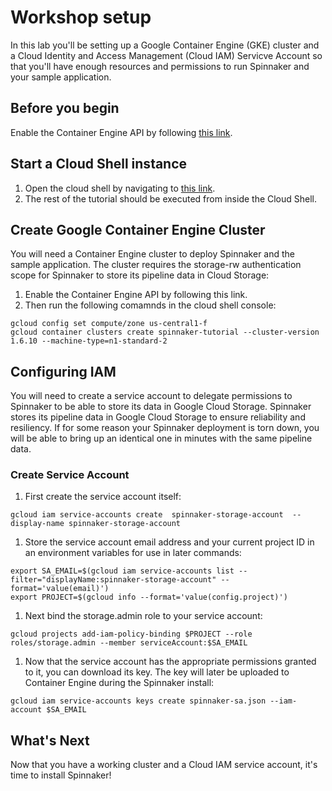 # Workshop setup
In this lab you'll be setting up a Google Container Engine (GKE) cluster and a Cloud Identity and Access Management (Cloud IAM) Servicve Account so that you'll have enough resources and permissions to run Spinnaker and your sample application.

## Before you begin
Enable the Container Engine API by following [this link](https://console.cloud.google.com/flows/enableapi?apiid=container).

## Start a Cloud Shell instance

1. Open the cloud shell by navigating to [this link](https://console.cloud.google.com/?cloudshell=true).
1. The rest of the tutorial should be executed from inside the Cloud Shell.


## Create Google Container Engine Cluster

You will need a Container Engine cluster to deploy Spinnaker and the sample application. The cluster requires the storage-rw authentication scope for Spinnaker to store its pipeline data in Cloud Storage:
1. Enable the Container Engine API by following this link.
1. Then run the following comamnds in the cloud shell console:
```shell
gcloud config set compute/zone us-central1-f
gcloud container clusters create spinnaker-tutorial --cluster-version 1.6.10 --machine-type=n1-standard-2
```

## Configuring IAM
You will need to create a service account to delegate permissions to Spinnaker to be able to store its data in Google Cloud Storage. Spinnaker stores its pipeline data in Google Cloud Storage to ensure reliability and resiliency. If for some reason your Spinnaker deployment is torn down, you will be able to bring up an identical one in minutes with the same pipeline data.

### Create Service Account

1. First create the service account itself:
```shell
gcloud iam service-accounts create  spinnaker-storage-account  --display-name spinnaker-storage-account
```
1. Store the service account email address and your current project ID in an environment variables for use in later commands:
```shell
export SA_EMAIL=$(gcloud iam service-accounts list --filter="displayName:spinnaker-storage-account" --format='value(email)')
export PROJECT=$(gcloud info --format='value(config.project)')
```
1. Next bind the storage.admin role to your service account:
```shell
gcloud projects add-iam-policy-binding $PROJECT --role roles/storage.admin --member serviceAccount:$SA_EMAIL
```
1. Now that the service account has the appropriate permissions granted to it, you can download its key. The key will later be uploaded to Container Engine during the Spinnaker install:
```shell
gcloud iam service-accounts keys create spinnaker-sa.json --iam-account $SA_EMAIL
```

## What's Next
Now that you have a working cluster and a Cloud IAM service account, it's time to install Spinnaker!
